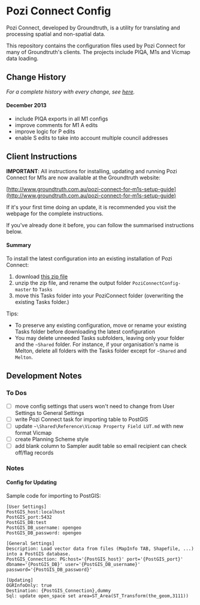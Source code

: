 # Pozi Connect Config

Pozi Connect, developed by Groundtruth, is a utility for translating and processing spatial and non-spatial data.

This repository contains the configuration files used by Pozi Connect for many of Groundtruth's clients. The projects include PIQA, M1s and Vicmap data loading.

## Change History

*For a complete history with every change, see [here](https://github.com/groundtruth/PoziConnectConfig/commits/master/~Shared).*

#### December 2013
* include PIQA exports in all M1 configs
* improve comments for M1 A edits
* improve logic for P edits
* enable S edits to take into account multiple council addresses

## Client Instructions

**IMPORTANT**: All instructions for installing, updating and running Pozi Connect for M1s are now available at the Groundtruth website:

[http://www.groundtruth.com.au/pozi-connect-for-m1s-setup-guide](http://www.groundtruth.com.au/pozi-connect-for-m1s-setup-guide)

If it's your first time doing an update, it is recommended you visit the webpage for the complete instructions.

If you've already done it before, you can follow the summarised instructions below.

#### Summary

To install the latest configuration into an existing installation of Pozi Connect:

1. download [this zip file](https://github.com/groundtruth/PoziConnectConfig/archive/master.zip)
2. unzip the zip file, and rename the output folder `PoziConnectConfig-master` to `Tasks`
3. move this Tasks folder into your PoziConnect folder (overwriting the existing Tasks folder.)

Tips:

* To preserve any existing configuration, move or rename your existing Tasks folder before downloading the latest configuration
* You may delete unneeded Tasks subfolders, leaving only your folder and the `~Shared` folder. For instance, if your organisation's name is Melton, delete all folders with the Tasks folder except for `~Shared` and `Melton`.

## Development Notes

### To Dos

- [ ] move config settings that users won't need to change from User Settings to General Settings
- [ ] write Pozi Connect task for importing table to PostGIS
- [ ] update `~\Shared\Reference\Vicmap Property Field LUT.md` with new format Vicmap
- [ ] create Planning Scheme style
- [ ] add blank column to Sampler audit table so email recipient can check off/flag records

### Notes

#### Config for Updating

Sample code for importing to PostGIS:

```
[User Settings]
PostGIS_host:localhost
PostGIS_port:5432
PostGIS_DB:test
PostGIS_DB_username: opengeo
PostGIS_DB_password: opengeo

[General Settings]
Description: Load vector data from files (MapInfo TAB, Shapefile, ...) into a PostGIS database.
PostGIS_Connection: PG:host='{PostGIS_host}' port='{PostGIS_port}' dbname='{PostGIS_DB}' user='{PostGIS_DB_username}' password='{PostGIS_DB_password}'

[Updating]
OGRInfoOnly: true
Destination: {PostGIS_Connection},dummy
Sql: update open_space set area=ST_Area(ST_Transform(the_geom,3111))
```